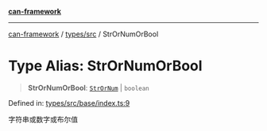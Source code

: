 [**can-framework**](../../../README.md)

***

[can-framework](../../../modules.md) / [types/src](../README.md) / StrOrNumOrBool

# Type Alias: StrOrNumOrBool

> **StrOrNumOrBool**: [`StrOrNum`](StrOrNum.md) \| `boolean`

Defined in: [types/src/base/index.ts:9](https://github.com/acanowl/acanowl-framework/blob/b5107a43a84c047f5172f446640c957c87bb9285/packages/types/src/base/index.ts#L9)

字符串或数字或布尔值
